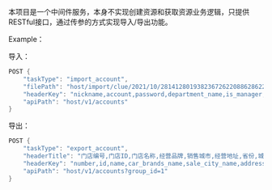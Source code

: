 <p>本项目是一个中间件服务，本身不实现创建资源和获取资源业务逻辑，只提供RESTful接口，通过传参的方式实现导入/导出功能。</p>

Example：

导入：
```go
POST {
    "taskType": "import_account",
    "filePath": "host/import/clue/2021/10/28141280193823672622088628622460301cc63e61f24c425616e379c08ce8af.xlsx",
    "headerKey": "nickname,account,password,department_name,is_manager,role_name,tel",
    "apiPath": "host/v1/accounts"
}
```

导出：
```go
POST {
    "taskType": "export_account",
    "headerTitle": "门店编号,门店ID,门店名称,经营品牌,销售城市,经营地址,省份,城市,行政区,门店状态,总经理",
    "headerKey": "number,id,name,car_brands_name,sale_city_name,address,province_name,city_name,region_name,status_name,admins_name",
    "apiPath": "host/v1/accounts?group_id=1"
}
```
